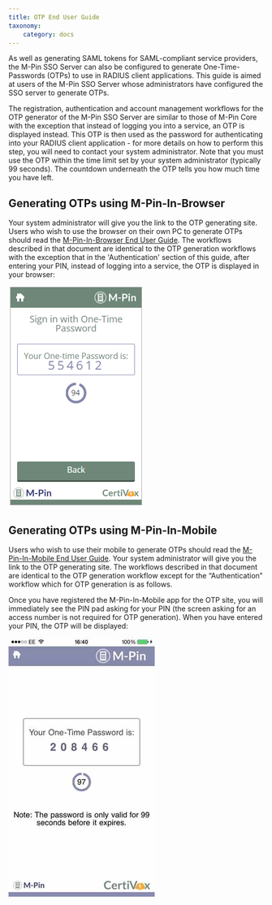 ```yaml
---
title: OTP End User Guide
taxonomy:
    category: docs
---
```


As well as generating SAML tokens for SAML-compliant service providers, the M-Pin SSO Server can also be configured to generate One-Time-Passwords (OTPs) to use in RADIUS client applications. This guide is aimed at users of the M-Pin SSO Server whose administrators have configured the SSO server to generate OTPs.

The registration, authentication and account management workflows for the OTP generator of the M-Pin SSO Server are similar to those of M-Pin Core with the exception that instead of logging you into a service, an OTP is displayed instead. This OTP is then used as the password for authenticating into your RADIUS client application - for more details on how to perform this step, you will need to contact your system administrator. Note that you must use the OTP within the time limit set by your system administrator (typically 99 seconds). The countdown underneath the OTP tells you how much time you have left.  

## Generating OTPs using M-Pin-In-Browser

Your system administrator will give you the link to the OTP generating site. Users who wish to use the browser on their own PC to generate OTPs should read the [M-Pin-In-Browser End User Guide](/docs/m-pin-core/mpin-in-browser-end-user-guide). The workflows described in that document are identical to the OTP generation workflows with the exception that in the 'Authentication' section of this guide, after entering your PIN, instead of logging into a service, the OTP is displayed in your browser:

![MOTPEUG1](/user/assets/MOTPEUG1.png)

## Generating OTPs using M-Pin-In-Mobile

Users who wish to use their mobile to generate OTPs should read the [M-Pin-In-Mobile End User Guide](/docs/m-pin-core/mpin-in-mobile-end-user-guide). Your system administrator will give you the link to the OTP generating site. The workflows described in that document are identical to the OTP generation workflow except for the “Authentication” workflow which for OTP generation is as follows.   

Once you have registered the M-Pin-In-Mobile app for the OTP site, you will immediately see the PIN pad asking for your PIN (the screen asking for an access number is not required for OTP generation). When you have entered your PIN, the OTP will be displayed:

![MOTPEUG2](/user/assets/MOTPEUG2.jpe)